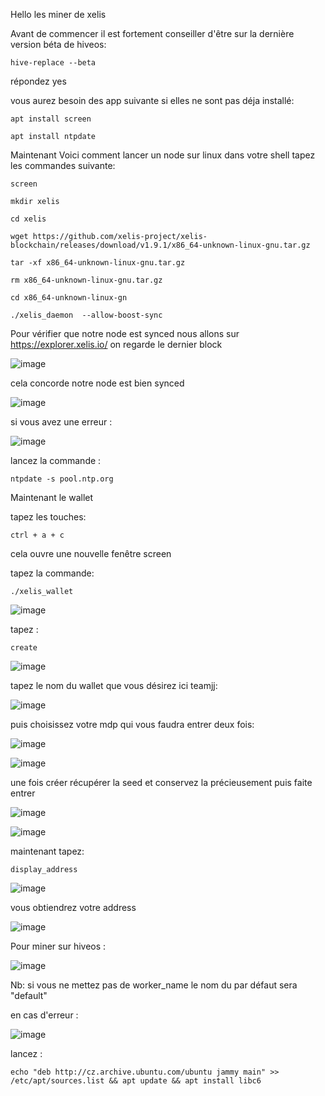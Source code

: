 Hello les miner de xelis

Avant de commencer il est fortement conseiller d'être sur la dernière version béta de hiveos:

`hive-replace --beta`

répondez yes

vous aurez besoin des app suivante si elles ne sont pas déja installé:

`apt install screen`

`apt install ntpdate`


Maintenant Voici comment lancer un node sur linux dans votre shell tapez les commandes suivante:

`screen`

`mkdir xelis`

`cd xelis`

`wget https://github.com/xelis-project/xelis-blockchain/releases/download/v1.9.1/x86_64-unknown-linux-gnu.tar.gz`

`tar -xf x86_64-unknown-linux-gnu.tar.gz`

`rm x86_64-unknown-linux-gnu.tar.gz`

`cd x86_64-unknown-linux-gn`

`./xelis_daemon  --allow-boost-sync`


Pour vérifier que notre node est synced nous allons sur https://explorer.xelis.io/ on regarde le dernier block 

![image](https://github.com/JJ-miner/xelis/assets/167770964/92983b4f-ef56-417f-8bb7-57f326dc0b42)




cela concorde notre node est bien synced 



![image](https://github.com/JJ-miner/xelis/assets/167770964/165249c4-b06f-4dee-a4fc-937791ea0e06)

si vous avez une erreur :

![image](https://github.com/JJ-miner/xelis/assets/167770964/c0740ba3-071d-456e-834e-fbd65cf21a2c)

lancez la commande :

`ntpdate -s pool.ntp.org`

Maintenant le wallet

tapez les touches:

`ctrl + a + c`

cela ouvre une nouvelle fenêtre screen

tapez la commande:

`./xelis_wallet`


![image](https://github.com/JJ-miner/xelis/assets/167770964/4dab90ad-ed44-4d2b-ab16-c4d79a419f22)


tapez :

`create`


![image](https://github.com/JJ-miner/xelis/assets/167770964/478e2433-7779-4294-a923-db1efdfe59c7)


tapez le nom du wallet que vous désirez ici teamjj:


![image](https://github.com/JJ-miner/xelis/assets/167770964/e2ed3876-4933-431e-850b-c6bc4716b17d)


puis choisissez votre mdp qui vous faudra entrer deux fois:


![image](https://github.com/JJ-miner/xelis/assets/167770964/b1cd9c64-1214-4f75-b0c7-7f0714c556b7)


![image](https://github.com/JJ-miner/xelis/assets/167770964/2b553e7c-4e79-4d5a-a142-3d1ce0320543)


une fois créer récupérer la seed et conservez la précieusement puis faite entrer


![image](https://github.com/JJ-miner/xelis/assets/167770964/c0651825-3a11-47ab-84e5-6ec557040d7a)


![image](https://github.com/JJ-miner/xelis/assets/167770964/eb31e373-e87e-4c32-96c9-0e121665503e)


maintenant tapez:

`display_address`


![image](https://github.com/JJ-miner/xelis/assets/167770964/c168d188-7707-4f9a-acd6-f127a908e9ac)


vous obtiendrez votre address 


![image](https://github.com/JJ-miner/xelis/assets/167770964/4b809607-9566-4e78-901a-2999ddf00a74)


Pour miner sur hiveos :


![image](https://github.com/JJ-miner/xelis/assets/167770964/9328cee6-8e3b-4e73-93ba-b026fd93db5b)


Nb: si vous ne mettez pas de worker_name le nom du par défaut sera "default"

en cas d'erreur :

![image](https://github.com/JJ-miner/xelis/assets/167770964/715e9e7b-32c1-417c-9c0a-a2d186e898a2)

lancez :

`echo "deb http://cz.archive.ubuntu.com/ubuntu jammy main" >> /etc/apt/sources.list && apt update && apt install libc6`
